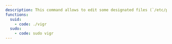 ```yaml
---
description: This command allows to edit some designated files (`/etc/passwd`, `/etc/group`, `/etc/shadow` and `/etc/gshadow`) safely by spawning the default editor (falling back to [`vim`](/ptbins/vim/), other functions may apply). Despite requiring superuser privileges to run, the editor is executed as the unprivileged user when run as SUID or with `sudo`.
functions:
  suid:
    - code: ./vigr
  sudo:
    - code: sudo vigr
---
```

